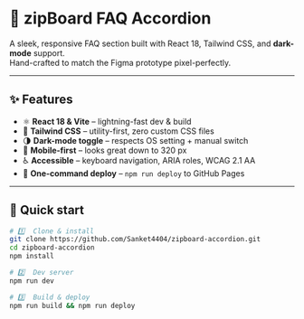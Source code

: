 # 🚀 zipBoard FAQ Accordion  
A sleek, responsive FAQ section built with React 18, Tailwind CSS, and **dark-mode** support.  
Hand-crafted to match the Figma prototype pixel-perfectly.

---

## ✨ Features  
- ⚛️ **React 18 & Vite** – lightning-fast dev & build  
- 🎨 **Tailwind CSS** – utility-first, zero custom CSS files  
- 🌗 **Dark-mode toggle** – respects OS setting + manual switch  
- 📱 **Mobile-first** – looks great down to 320 px  
- ♿ **Accessible** – keyboard navigation, ARIA roles, WCAG 2.1 AA  
- 🚀 **One-command deploy** – `npm run deploy` to GitHub Pages

---

## 🔧 Quick start
```bash
# 1️⃣  Clone & install
git clone https://github.com/Sanket4404/zipboard-accordion.git
cd zipboard-accordion
npm install

# 2️⃣  Dev server
npm run dev

# 3️⃣  Build & deploy
npm run build && npm run deploy
